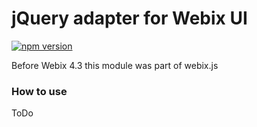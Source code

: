 jQuery adapter for Webix UI
==========================

[![npm version](https://badge.fury.io/js/webix-jquery.svg)](https://badge.fury.io/js/webix-jquery)

Before Webix 4.3 this module was part of webix.js

### How to use

ToDo